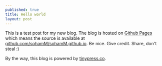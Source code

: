 ```yaml
---
published: true
title: Hello world
layout: post
---
```

This is a test post for my new blog. The blog is hosted on [Github Pages](http://pages.github.com/) which means the source is available at [github.com/sohamM/sohamM.github.io](http://github.com/sohamM/sohamM.github.io). Be nice. Give credit. Share, don't steal :)

By the way, this blog is powered by [tinypress.co](https://tinypress.co).